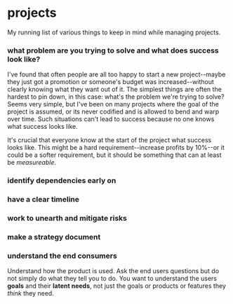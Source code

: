 # projects

My running list of various things to keep in mind while managing projects.

### what problem are you trying to solve and what does success look like?

I've found that often people are all too happy to start a new project--maybe they just got a promotion or someone's budget was increased--without clearly knowing what they want out of it. The simplest things are often the hardest to pin down, in this case: what's the problem we're trying to solve? Seems very simple, but I've been on many projects where the goal of the project is assumed, or its never codified and is allowed to bend and warp over time. Such situations can't lead to success because no one knows what success looks like.

It's crucial that everyone know at the start of the project what success looks like. This might be a hard requirement--increase profits by 10%--or it could be a softer requirement, but it should be something that can at least be _measureable_. 

### identify dependencies early on

### have a clear timeline

### work to unearth and mitigate risks

### make a strategy document

### understand the end consumers

Understand how the product is used. Ask the end users questions but do not simply do what they tell you to do. You want to understand the users __goals__ and their __latent needs__, not just the goals or products or features they _think_ they need.